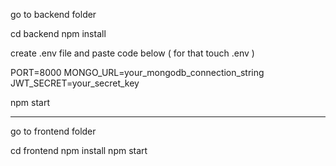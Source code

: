 go to backend folder 

cd backend
npm install

create .env file and paste code below ( for that touch .env )

PORT=8000
MONGO_URL=your_mongodb_connection_string
JWT_SECRET=your_secret_key

npm start

---------------------------------------------------
go to frontend folder 

cd frontend
npm install
npm start



